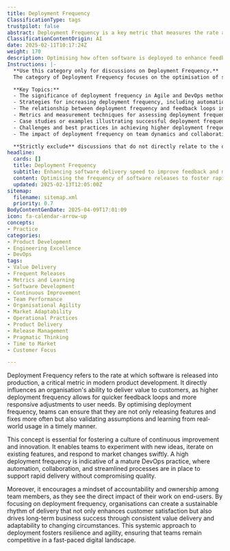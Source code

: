 ```yaml
---
title: Deployment Frequency
ClassificationType: tags
trustpilot: false
abstract: Deployment Frequency is a key metric that measures the rate at which software is released into production, playing a vital role in contemporary product development. It originates from the need for organisations to enhance their responsiveness to customer needs by facilitating quicker feedback loops and adjustments. By optimising deployment frequency, teams can not only release features and fixes more frequently but also validate their assumptions and learn from real-world usage promptly. This concept is crucial for cultivating a culture of continuous improvement and innovation, allowing teams to experiment, iterate, and adapt to market changes effectively. A high deployment frequency reflects a mature DevOps practice characterised by automation, collaboration, and efficient processes that enable rapid delivery without sacrificing quality. Additionally, it fosters a sense of accountability and ownership among team members, as they can directly observe the impact of their contributions on end-users. By prioritising deployment frequency, organisations can establish a sustainable delivery rhythm that enhances customer satisfaction and drives long-term business success through consistent value delivery and adaptability. This systemic approach not only promotes resilience and agility but also ensures that teams remain competitive in an ever-evolving digital landscape.
ClassificationContentOrigin: AI
date: 2025-02-11T10:17:24Z
weight: 170
description: Optimising how often software is deployed to enhance feedback loops and value delivery.
Instructions: |-
  **Use this category only for discussions on Deployment Frequency.**  
  The category of Deployment Frequency focuses on the optimisation of software deployment intervals to improve feedback loops and enhance value delivery within Agile and DevOps practices. It emphasises the importance of frequent, reliable releases to facilitate rapid iterations, customer feedback, and continuous improvement.

  **Key Topics:**
  - The significance of deployment frequency in Agile and DevOps methodologies.
  - Strategies for increasing deployment frequency, including automation and CI/CD practices.
  - The relationship between deployment frequency and feedback loops in product development.
  - Metrics and measurement techniques for assessing deployment frequency.
  - Case studies or examples illustrating successful deployment frequency improvements.
  - Challenges and best practices in achieving higher deployment frequency.
  - The impact of deployment frequency on team dynamics and collaboration.

  **Strictly exclude** discussions that do not directly relate to the optimisation of deployment intervals, such as general software development practices unrelated to Agile or DevOps, or topics that misinterpret the core principles of continuous delivery and deployment.
headline:
  cards: []
  title: Deployment Frequency
  subtitle: Enhancing software delivery speed to improve feedback and maximise value through effective deployment strategies.
  content: Optimising the frequency of software releases to foster rapid feedback and enhance value delivery. Posts should explore strategies for minimising cycle times, improving release planning, and utilising metrics to inform decision-making, while addressing the complexities of team dynamics and system interactions.
  updated: 2025-02-13T12:05:00Z
sitemap:
  filename: sitemap.xml
  priority: 0.7
BodyContentGenDate: 2025-04-09T17:01:09
icon: fa-calendar-arrow-up
concepts:
- Practice
categories:
- Product Development
- Engineering Excellence
- DevOps
tags:
- Value Delivery
- Frequent Releases
- Metrics and Learning
- Software Development
- Continuous Improvement
- Team Performance
- Organisational Agility
- Market Adaptability
- Operational Practices
- Product Delivery
- Release Management
- Pragmatic Thinking
- Time to Market
- Customer Focus

---
```

Deployment Frequency refers to the rate at which software is released into production, a critical metric in modern product development. It directly influences an organisation's ability to deliver value to customers, as higher deployment frequency allows for quicker feedback loops and more responsive adjustments to user needs. By optimising deployment frequency, teams can ensure that they are not only releasing features and fixes more often but also validating assumptions and learning from real-world usage in a timely manner.

This concept is essential for fostering a culture of continuous improvement and innovation. It enables teams to experiment with new ideas, iterate on existing features, and respond to market changes swiftly. A high deployment frequency is indicative of a mature DevOps practice, where automation, collaboration, and streamlined processes are in place to support rapid delivery without compromising quality. 

Moreover, it encourages a mindset of accountability and ownership among team members, as they see the direct impact of their work on end-users. By focusing on deployment frequency, organisations can create a sustainable rhythm of delivery that not only enhances customer satisfaction but also drives long-term business success through consistent value delivery and adaptability to changing circumstances. This systemic approach to deployment fosters resilience and agility, ensuring that teams remain competitive in a fast-paced digital landscape.
